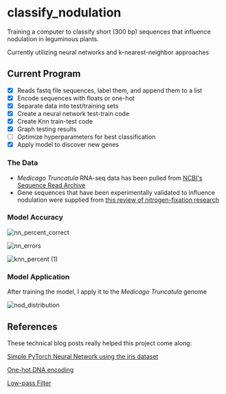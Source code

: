 # classify_nodulation
Training a computer to classify short (300 bp) sequences that influence nodulation in leguminous plants. 

Currently utilizing neural networks and k-nearest-neighbor approaches

## Current Program
- [x] Reads fastq file sequences, label them, and append them to a list
- [x] Encode sequences with floats or one-hot
- [x] Separate data into test/training sets
- [x] Create a neural network test-train code
- [x] Create Knn train-test code
- [x] Graph testing results
- [ ] Optimize hyperparameters for best classification
- [x] Apply model to discover new genes

### The Data
- *Medicago Truncatula* RNA-seq data has been pulled from [NCBI's Sequence Read Archive](https://www.ncbi.nlm.nih.gov/sra)
- Gene sequences that have been experimentally validated to influence nodulation were supplied from [this review of nitrogen-fixation research](https://www.ncbi.nlm.nih.gov/pmc/articles/PMC6961631/)

### Model Accuracy


![nn_percent_correct](https://user-images.githubusercontent.com/88045526/223479343-bfc8de4a-84d9-4d60-8ed1-83460cd12854.png)

![nn_errors](https://user-images.githubusercontent.com/88045526/223479576-787a505b-cb1f-478c-a950-33be89776c92.png)

![knn_percent (1)](https://user-images.githubusercontent.com/88045526/223278443-f4fb4d39-4a51-4919-9af0-1714d16a5a63.png)

### Model Application

After training the model, I apply it to the *Medicago Truncatula* genome

![nod_distribution](https://user-images.githubusercontent.com/88045526/224168154-6e34dc87-88f0-4833-aeb8-021a03d84dac.png)

## References
These technical blog posts really helped this project come along:

[Simple PyTorch Neural Network using the iris dataset](https://www.kaggle.com/code/mohitchaitanya/simple-iris-dataset-classification-using-pytorch)

[One-hot DNA encoding](https://elferachid.medium.com/one-hot-encoding-dna-92a1c29ba15a)

[Low-pass Filter](https://medium.com/analytics-vidhya/how-to-filter-noise-with-a-low-pass-filter-python-885223e5e9b7)

